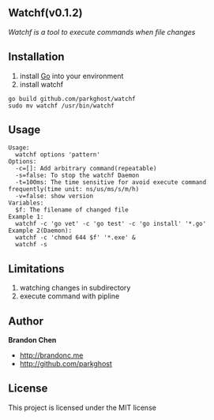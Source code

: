 Watchf(v0.1.2)
-------

*Watchf is a tool to execute commands when file changes*

Installation
-------
1. install [Go](http://golang.org/doc/install) into your environment
2. install watchf

```
go build github.com/parkghost/watchf
sudo mv watchf /usr/bin/watchf
```

Usage
-------

```
Usage:
  watchf options 'pattern'
Options:
  -c=[]: Add arbitrary command(repeatable)
  -s=false: To stop the watchf Daemon
  -t=100ms: The time sensitive for avoid execute command frequently(time unit: ns/us/ms/s/m/h)
  -v=false: show version
Variables:
  $f: The filename of changed file
Example 1:
  watchf -c 'go vet' -c 'go test' -c 'go install' '*.go'
Example 2(Daemon):
  watchf -c 'chmod 644 $f' '*.exe' &
  watchf -s
```

Limitations
-------
1. watching changes in subdirectory
2. execute command with pipline 

Author
-------

**Brandon Chen**

+ http://brandonc.me
+ http://github.com/parkghost

License
---------------------

This project is licensed under the MIT license